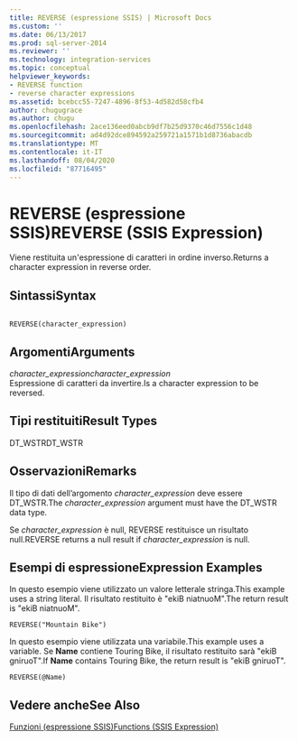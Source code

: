 ```yaml
---
title: REVERSE (espressione SSIS) | Microsoft Docs
ms.custom: ''
ms.date: 06/13/2017
ms.prod: sql-server-2014
ms.reviewer: ''
ms.technology: integration-services
ms.topic: conceptual
helpviewer_keywords:
- REVERSE function
- reverse character expressions
ms.assetid: bcebcc55-7247-4896-8f53-4d582d58cfb4
author: chugugrace
ms.author: chugu
ms.openlocfilehash: 2ace136eed0abcb9df7b25d9370c46d7556c1d48
ms.sourcegitcommit: ad4d92dce894592a259721a1571b1d8736abacdb
ms.translationtype: MT
ms.contentlocale: it-IT
ms.lasthandoff: 08/04/2020
ms.locfileid: "87716495"
---
```

# <a name="reverse-ssis-expression"></a><span data-ttu-id="e25b5-102">REVERSE (espressione SSIS)</span><span class="sxs-lookup"><span data-stu-id="e25b5-102">REVERSE (SSIS Expression)</span></span>
  <span data-ttu-id="e25b5-103">Viene restituita un'espressione di caratteri in ordine inverso.</span><span class="sxs-lookup"><span data-stu-id="e25b5-103">Returns a character expression in reverse order.</span></span>  
  
## <a name="syntax"></a><span data-ttu-id="e25b5-104">Sintassi</span><span class="sxs-lookup"><span data-stu-id="e25b5-104">Syntax</span></span>  
  
```  
  
REVERSE(character_expression)  
```  
  
## <a name="arguments"></a><span data-ttu-id="e25b5-105">Argomenti</span><span class="sxs-lookup"><span data-stu-id="e25b5-105">Arguments</span></span>  
 <span data-ttu-id="e25b5-106">*character_expression*</span><span class="sxs-lookup"><span data-stu-id="e25b5-106">*character_expression*</span></span>  
 <span data-ttu-id="e25b5-107">Espressione di caratteri da invertire.</span><span class="sxs-lookup"><span data-stu-id="e25b5-107">Is a character expression to be reversed.</span></span>  
  
## <a name="result-types"></a><span data-ttu-id="e25b5-108">Tipi restituiti</span><span class="sxs-lookup"><span data-stu-id="e25b5-108">Result Types</span></span>  
 <span data-ttu-id="e25b5-109">DT_WSTR</span><span class="sxs-lookup"><span data-stu-id="e25b5-109">DT_WSTR</span></span>  
  
## <a name="remarks"></a><span data-ttu-id="e25b5-110">Osservazioni</span><span class="sxs-lookup"><span data-stu-id="e25b5-110">Remarks</span></span>  
 <span data-ttu-id="e25b5-111">Il tipo di dati dell’argomento *character_expression* deve essere DT_WSTR.</span><span class="sxs-lookup"><span data-stu-id="e25b5-111">The *character_expression* argument must have the DT_WSTR data type.</span></span>  
  
 <span data-ttu-id="e25b5-112">Se *character_expression* è null, REVERSE restituisce un risultato null.</span><span class="sxs-lookup"><span data-stu-id="e25b5-112">REVERSE returns a null result if *character_expression* is null.</span></span>  
  
## <a name="expression-examples"></a><span data-ttu-id="e25b5-113">Esempi di espressione</span><span class="sxs-lookup"><span data-stu-id="e25b5-113">Expression Examples</span></span>  
 <span data-ttu-id="e25b5-114">In questo esempio viene utilizzato un valore letterale stringa.</span><span class="sxs-lookup"><span data-stu-id="e25b5-114">This example uses a string literal.</span></span> <span data-ttu-id="e25b5-115">Il risultato restituito è "ekiB niatnuoM".</span><span class="sxs-lookup"><span data-stu-id="e25b5-115">The return result is "ekiB niatnuoM".</span></span>  
  
```  
REVERSE("Mountain Bike")  
```  
  
 <span data-ttu-id="e25b5-116">In questo esempio viene utilizzata una variabile.</span><span class="sxs-lookup"><span data-stu-id="e25b5-116">This example uses a variable.</span></span> <span data-ttu-id="e25b5-117">Se **Name** contiene Touring Bike, il risultato restituito sarà "ekiB gniruoT".</span><span class="sxs-lookup"><span data-stu-id="e25b5-117">If **Name** contains Touring Bike, the return result is "ekiB gniruoT".</span></span>  
  
```  
REVERSE(@Name)  
```  
  
## <a name="see-also"></a><span data-ttu-id="e25b5-118">Vedere anche</span><span class="sxs-lookup"><span data-stu-id="e25b5-118">See Also</span></span>  
 [<span data-ttu-id="e25b5-119">Funzioni &#40;espressione SSIS&#41;</span><span class="sxs-lookup"><span data-stu-id="e25b5-119">Functions &#40;SSIS Expression&#41;</span></span>](functions-ssis-expression.md)  
  
  
